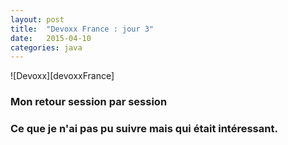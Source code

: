 ```yaml
---
layout: post
title:  "Devoxx France : jour 3"
date:   2015-04-10
categories: java
---
```


![Devoxx][devoxxFrance]

### Mon retour session par session

### Ce que je n'ai pas pu suivre mais qui était intéressant.